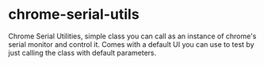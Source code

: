 # chrome-serial-utils
 Chrome Serial Utilities, simple class you can call as an instance of chrome's serial monitor and control it. Comes with a default UI you can use to test by just calling the class with default parameters.
